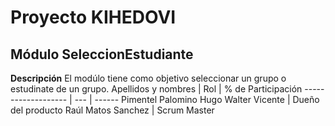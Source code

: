 # Proyecto KIHEDOVI
## Módulo SeleccionEstudiante
**Descripción**
El modúlo tiene como objetivo seleccionar un grupo o estudinate de un grupo.
Apellidos y nombres | Rol | % de Participación
------------------- | --- | ------
Pimentel Palomino Hugo Walter Vicente | Dueño del producto
Raúl Matos Sanchez | Scrum Master
